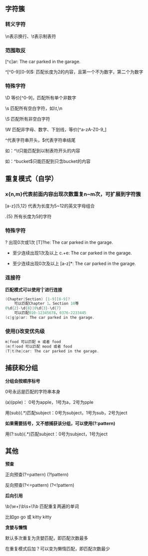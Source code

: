 ## **字符簇**
### **转义字符**
\n表示换行、\t表示制表符

### **范围取反**
[^a-z]: 匹配所有非小写字母的单个字符

[^c]ar: The car parked in the garage.

^[^0-9][0-9]$: 匹配长度为2的内容，且第一个不为数字，第二个为数字

### **特殊字符**
\D 等价[^0-9]，匹配所有单个非数字

\s 匹配所有空白字符，如\t,\n

\S 匹配所有非空白字符

\W 匹配非字母、数字、下划线，等价[^a-zA-Z0-9_]

^代表字符串开头，$代表字符串结尾

如：^\t只能匹配到以制表符开头的内容

如：^bucket$只能匹配到只含bucket的内容

## **重复模式（自学）**
### **x{n,m}代表前面内容出现次数重复n~m次，可扩展到字符簇**
[a-z]{5,12} 代表为长度为5~12的英文字母组合

.{5} 所有长度为5的字符
### **特殊字符**

? 出现0次或1次
[T]?he: The car parked in the garage.

+ 至少连续出现1次及以上
c.+e: The car parked in the garage.

* 至少连续出现0次及以上
[a-z]*: The car parked in the garage.

### **连接符**
**匹配模式可以使用'|'进行连接**
```C++
(Chapter|Section) [1-9][0-9]?
	可以匹配Chapter 1、Section 10等
0\d{2}-\d{8}|0\d{3}-\d{7}
	可以匹配010-12345678、0376-2233445
(c|g|p)ar: The car parked in the garage.
```
### **使用()改变优先级**
```C++
m|food 可以匹配 m 或者 food
(m|f)ood 可以匹配 mood 或者 food
(T|t)he|car: The car parked in the garage.
```

## **捕获和分组**
**分组会按顺序标号**

0号永远是匹配的字符串本身

(a)(pple)： 0号为apple，1号为a，2号为pple

用(sub)(.*)匹配subject：0号为subject，1号为sub，2号为ject


**如果需要括号，又不想捕获该分组，可以使用(?:pattern)**

用(?:sub)(.*)匹配subject：0号为subject，1号为ject

## **其他**

**预查**

正向预查(?=pattern) (?!pattern)

反向预查(?<=pattern) (?<!pattern)

**后向引用**

\b(\w+)\b\s+\1\b 匹配重复两遍的单词

比如go go 或 kitty kitty

**贪婪与懒惰**

默认多次重复为贪婪匹配，即匹配次数最多

在重复模式后加？可以变为懒惰匹配，即匹配次数最少
